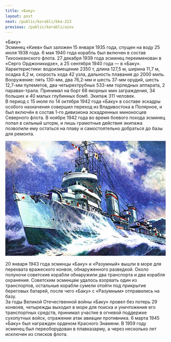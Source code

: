 ```yaml
---
title: «Баку»
layout: post
next: /public/korabli/bka-213
previous: /public/korabli/azov
---
```


«Баку»  
Эсминец «Киев» был заложен 15 января 1935 года, спущен на воду 25 июля 1938 года. 6 мая 1940 года корабль был включен в состав Тихоокеанского флота. 27 декабря 1939 года эсминец переименован в «Серго Орджоникидзе», а 25 сентября 1940 года — в «Баку». Характеристики: водоизмещение 2350 т, длина 127,5 м, ширина 11,7 м, осадка 4,2 м, скорость хода 42 узла, дальность плавания до 2000 миль. Вооружение: пять 130-мм, два 76,2-мм и шесть 37-мм орудий, шесть 12,7-мм пулеметов, два четырехтрубных 533-мм торпедных аппарата, 2 параван-трала. Принимал на борт 68 якорных мин заграждения, 34 больших и 40 малых глубинных бомб. Экипаж 311 человек.  
В период с 15 июля по 14 октября 1942 года «Баку» в составе эскадры особого назначения совершил переход из Владивостока в Полярное, и был включён в состав 1-го дивизиона эскадренных миноносцев Северного флота. В ноябре 1942 года во время боевого похода эсминец попал в сильный шторм, и лишь грамотные действия экипажа позволили ему остаться на плаву и самостоятельно добраться до базы для ремонта.   
  

![](/assets/img/baku.gif)  

  
20 января 1943 года эсминцы «Баку» и «Разумный» вышли в море для перехвата вражеского конвоя, обнаруженного разведкой. Около полуночи советские корабли обнаружили два транспорта и два корабля охранения. Советским эсминцам удалось взорвать один из транспортов, остальные корабли сумели отойти под прикрытие береговых батарей, после чего «Баку» с «Разумным» отправились на базу.   
За годы Великой Отечественной войны «Баку» провел без потерь 29 конвоев, четырежды выходил в море для поиска и уничтожения его транспортных средств, принимал участие в огневой поддержке сухопутных войск, отражении атак авиации противника. 6 марта 1945 «Баку» был награжден орденом Красного Знамени. В 1959 году эсминец был переоборудован в плавказарму, а через несколько лет исключен из списков флота.   
 